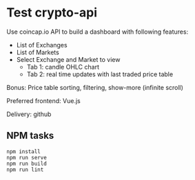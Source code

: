 # Test crypto-api

Use coincap.io API to build a dashboard with following features:

- List of Exchanges
- List of Markets
- Select Exchange and Market to view
  - Tab 1: candle OHLC chart
  - Tab 2: real time updates with last traded price table

Bonus: Price table sorting, filtering, show-more (infinite scroll)

Preferred frontend: Vue.js

Delivery: github

## NPM tasks

```
npm install
npm run serve
npm run build
npm run lint
```
